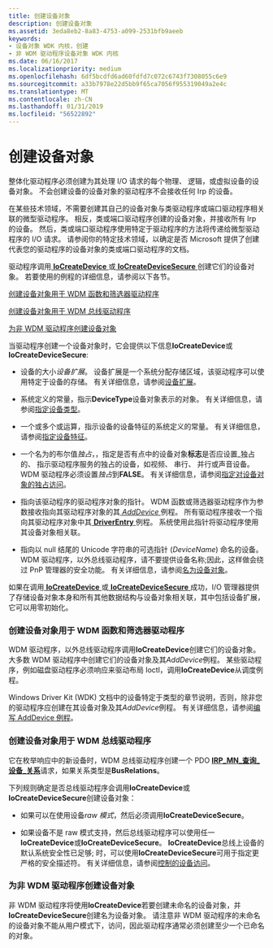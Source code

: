 ```yaml
---
title: 创建设备对象
description: 创建设备对象
ms.assetid: 3eda8eb2-8a83-4753-a099-2531bfb9aeeb
keywords:
- 设备对象 WDK 内核，创建
- 非 WDM 驱动程序设备对象 WDK 内核
ms.date: 06/16/2017
ms.localizationpriority: medium
ms.openlocfilehash: 6df5bcdfd6ad60fdfd7c072c6743f7308055c6e9
ms.sourcegitcommit: a33b7978e22d5bb9f65ca7056f955319049a2e4c
ms.translationtype: MT
ms.contentlocale: zh-CN
ms.lasthandoff: 01/31/2019
ms.locfileid: "56522892"
---
```

# <a name="creating-a-device-object"></a>创建设备对象





整体化驱动程序必须创建为其处理 I/O 请求的每个物理、 逻辑，或虚拟设备的设备对象。 不会创建设备的设备对象的驱动程序不会接收任何 Irp 的设备。

在某些技术领域，不需要创建其自己的设备对象与类驱动程序或端口驱动程序相关联的微型驱动程序。 相反，类或端口驱动程序创建的设备对象，并接收所有 Irp 的设备。 然后，类或端口驱动程序使用特定于驱动程序的方法将传递给微型驱动程序的 I/O 请求。 请参阅你的特定技术领域，以确定是否 Microsoft 提供了创建代表您的驱动程序的设备对象的类或端口驱动程序的文档。

驱动程序调用[ **IoCreateDevice** ](https://msdn.microsoft.com/library/windows/hardware/ff548397)或[ **IoCreateDeviceSecure** ](https://msdn.microsoft.com/library/windows/hardware/ff548407)创建它们的设备对象。 若要使用的例程的详细信息，请参阅以下各节。

[创建设备对象用于 WDM 函数和筛选器驱动程序](#creating-device-objects-for-wdm-function-and-filter-drivers)

[创建设备对象用于 WDM 总线驱动程序](#creating-device-objects-for-wdm-bus-drivers)

[为非 WDM 驱动程序创建设备对象](#creating-device-objects-for-non-wdm-drivers)

当驱动程序创建一个设备对象时，它会提供以下信息**IoCreateDevice**或**IoCreateDeviceSecure**:

-   设备的大小*设备扩展*。 设备扩展是一个系统分配存储区域，该驱动程序可以使用特定于设备的存储。 有关详细信息，请参阅[设备扩展](device-extensions.md)。

-   系统定义的常量，指示**DeviceType**设备对象表示的对象。 有关详细信息，请参阅[指定设备类型](specifying-device-types.md)。

-   一个或多个或运算，指示设备的设备特征的系统定义的常量。 有关详细信息，请参阅[指定设备特征](specifying-device-characteristics.md)。

-   一个名为的布尔值*独占*，，指定是否有点中的设备对象**标志**是否应设置\_独占的、 指示驱动程序服务的独占的设备，如视频、 串行、 并行或声音设备。 WDM 驱动程序必须设置*独占*到**FALSE**。 有关详细信息，请参阅[指定对设备对象的独占访问](specifying-exclusive-access-to-device-objects.md)。

-   指向该驱动程序的驱动程序对象的指针。 WDM 函数或筛选器驱动程序作为参数接收指向其驱动程序对象的其[ *AddDevice* ](https://msdn.microsoft.com/library/windows/hardware/ff540521)例程。 所有驱动程序接收一个指向其驱动程序对象中其[ **DriverEntry** ](https://msdn.microsoft.com/library/windows/hardware/ff544113)例程。 系统使用此指针将驱动程序使用其设备对象相关联。

-   指向以 null 结尾的 Unicode 字符串的可选指针 (*DeviceName*) 命名的设备。 WDM 驱动程序，以外总线驱动程序，请不要提供设备名称;因此，这样做会绕过 PnP 管理器的安全功能。 有关详细信息，请参阅[名为设备对象](named-device-objects.md)。

如果在调用[ **IoCreateDevice** ](https://msdn.microsoft.com/library/windows/hardware/ff548397)或[ **IoCreateDeviceSecure** ](https://msdn.microsoft.com/library/windows/hardware/ff548407)成功，I/O 管理器提供了存储设备对象本身和所有其他数据结构与设备对象相关联，其中包括设备扩展，它可以用零初始化。

### <a name="creating-device-objects-for-wdm-function-and-filter-drivers"></a>创建设备对象用于 WDM 函数和筛选器驱动程序

WDM 驱动程序，以外总线驱动程序调用**IoCreateDevice**创建它们的设备对象。 大多数 WDM 驱动程序中创建它们的设备对象及其*AddDevice*例程。 某些驱动程序，例如磁盘驱动程序必须响应来驱动布局 Ioctl，调用**IoCreateDevice**从调度例程。

Windows Driver Kit (WDK) 文档中的设备特定于类型的章节说明，否则，除非您的驱动程序应创建在其设备对象及其*AddDevice*例程。 有关详细信息，请参阅[编写 AddDevice 例程](writing-an-adddevice-routine.md)。

### <a name="creating-device-objects-for-wdm-bus-drivers"></a>创建设备对象用于 WDM 总线驱动程序

它在枚举响应中的新设备时，WDM 总线驱动程序创建一个 PDO [ **IRP\_MN\_查询\_设备\_关系**](https://msdn.microsoft.com/library/windows/hardware/ff551670)请求，如果关系类型是**BusRelations**。

下列规则确定是否总线驱动程序会调用**IoCreateDevice**或**IoCreateDeviceSecure**创建设备对象：

-   如果可以在使用设备*raw 模式*，然后必须调用**IoCreateDeviceSecure**。

-   如果设备不是 raw 模式支持，然后总线驱动程序可以使用任一**IoCreateDevice**或**IoCreateDeviceSecure**。 **IoCreateDevice**总线上设备的默认系统安全性已足够; 时，可以使用**IoCreateDeviceSecure**可用于指定更严格的安全描述符。 有关详细信息，请参阅[控制的设备访问](controlling-device-access.md)。

### <a name="creating-device-objects-for-non-wdm-drivers"></a>为非 WDM 驱动程序创建设备对象

非 WDM 驱动程序将使用**IoCreateDevice**若要创建未命名的设备对象，并**IoCreateDeviceSecure**创建名为设备对象。 请注意非 WDM 驱动程序的未命名的设备对象不能从用户模式下，访问，因此驱动程序通常必须创建至少一个已命名的对象。

 

 




